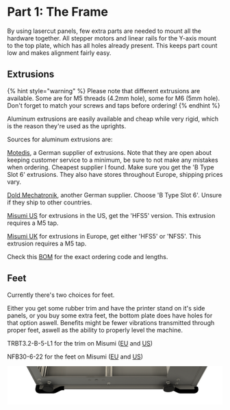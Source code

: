 # Part 1: The Frame

By using lasercut panels, few extra parts are needed to mount all the hardware together. All stepper motors and linear rails for the Y-axis mount to the top plate, which has all holes already present. This keeps  part count low and makes alignment fairly easy.

## Extrusions

{% hint style="warning" %}
Please note that different extrusions are available. Some are for M5 threads \(4.2mm hole\), some for M6 \(5mm hole\). Don't forget to match your screws and taps before ordering!
{% endhint %}

Aluminum extrusions are easily available and cheap while very rigid, which is the reason they're used as the uprights. 

Sources for aluminum extrusions are:

[Motedis](https://www.motedis.com/shop/index.php?language=en), a German supplier of extrusions. Note that they are open about keeping customer service to a minimum, be sure to not make any mistakes when ordering. Cheapest supplier I found. Make sure you get the 'B Type Slot 6' extrusions. They also have stores throughout Europe, shipping prices vary. 

[Dold Mechatronik](https://www.dold-mechatronik.de), another German supplier. Choose 'B Type Slot 6'. Unsure if they ship to other countries.

[Misumi US](https://us.misumi-ec.com) for extrusions in the US, get the 'HFS5' version. This extrusion requires a M5 tap. 

[Misumi UK](https://uk.misumi-ec.com) for extrusions in Europe, get either 'HFS5' or 'NFS5'. This extrusion requires a M5 tap.

Check this [BOM](https://docs.google.com/spreadsheets/d/10OMYiNL1npaELdXS3KsRAZbNEO0kOcZfDxgyONVbO0Y/edit?usp=sharing) for the exact ordering code and lengths. 



## Feet

Currently there's two choices for feet. 

Either you get some rubber trim and have the printer stand on it's side panels, or you buy some extra feet, the bottom plate does have holes for that option aswell. Benefits might be fewer vibrations transmitted through proper feet, aswell as the ability to properly level the machine.

TRBT3.2-B-5-L1  for the trim on Misumi \([EU](https://uk.misumi-ec.com) and [US](us.misumi-ec.com/)\)

NFB30-6-22 for the feet on Misumi \([EU](https://uk.misumi-ec.com) and [US](us.misumi-ec.com/)\)

![Printer with both options \(feet and trim\) visible](../.gitbook/assets/c8pheeh.png)



